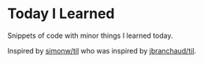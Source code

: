 # Today I Learned

Snippets of code with minor things I learned today.

Inspired by [simonw/til](https://github.com/simonw/til) who was inspired by
[jbranchaud/til](https://github.com/jbranchaud/til).

